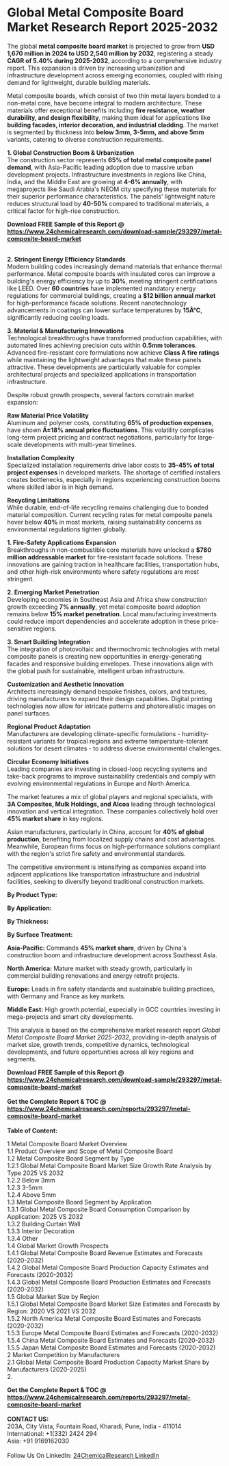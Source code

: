 <h1>Global Metal Composite Board Market Research Report 2025-2032</h1><p>The global <strong>metal composite board market</strong> is projected to grow from <strong>USD 1,670 million in 2024 to USD 2,540 million by 2032</strong>, registering a steady <strong>CAGR of 5.40% during 2025-2032</strong>, according to a comprehensive industry report. This expansion is driven by increasing urbanization and infrastructure development across emerging economies, coupled with rising demand for lightweight, durable building materials.</p><p>Metal composite boards, which consist of two thin metal layers bonded to a non-metal core, have become integral to modern architecture. These materials offer exceptional benefits including <strong>fire resistance, weather durability, and design flexibility</strong>, making them ideal for applications like <strong>building facades, interior decoration, and industrial cladding</strong>. The market is segmented by thickness into <strong>below 3mm, 3-5mm, and above 5mm</strong> variants, catering to diverse construction requirements.</p><p><strong>1. Global Construction Boom &amp; Urbanization</strong><br>
The construction sector represents <strong>65% of total metal composite panel demand</strong>, with Asia-Pacific leading adoption due to massive urban development projects. Infrastructure investments in regions like China, India, and the Middle East are growing at <strong>4-6% annually</strong>, with megaprojects like Saudi Arabia's NEOM city specifying these materials for their superior performance characteristics. The panels' lightweight nature reduces structural load by <strong>40-50%</strong> compared to traditional materials, a critical factor for high-rise construction.</p><div><b>Download FREE Sample of this Report @ 
            <a href="https://www.24chemicalresearch.com/download-sample/293297/metal-composite-board-market">
            https://www.24chemicalresearch.com/download-sample/293297/metal-composite-board-market</a></b></div><br><p><strong>2. Stringent Energy Efficiency Standards</strong><br>
Modern building codes increasingly demand materials that enhance thermal performance. Metal composite boards with insulated cores can improve a building's energy efficiency by up to <strong>30%</strong>, meeting stringent certifications like LEED. Over <strong>60 countries</strong> have implemented mandatory energy regulations for commercial buildings, creating a <strong>$12 billion annual market</strong> for high-performance facade solutions. Recent nanotechnology advancements in coatings can lower surface temperatures by <strong>15Â°C</strong>, significantly reducing cooling loads.</p><p><strong>3. Material &amp; Manufacturing Innovations</strong><br>
Technological breakthroughs have transformed production capabilities, with automated lines achieving precision cuts within <strong>0.5mm tolerances</strong>. Advanced fire-resistant core formulations now achieve <strong>Class A fire ratings</strong> while maintaining the lightweight advantages that make these panels attractive. These developments are particularly valuable for complex architectural projects and specialized applications in transportation infrastructure.</p><p>Despite robust growth prospects, several factors constrain market expansion:</p><p><strong>Raw Material Price Volatility</strong><br>
    Aluminum and polymer costs, constituting <strong>65% of production expenses</strong>, have shown <strong>Â±18% annual price fluctuations</strong>. This volatility complicates long-term project pricing and contract negotiations, particularly for large-scale developments with multi-year timelines.</p><p><strong>Installation Complexity</strong><br>
    Specialized installation requirements drive labor costs to <strong>35-45% of total project expenses</strong> in developed markets. The shortage of certified installers creates bottlenecks, especially in regions experiencing construction booms where skilled labor is in high demand.</p><p><strong>Recycling Limitations</strong><br>
    While durable, end-of-life recycling remains challenging due to bonded material composition. Current recycling rates for metal composite panels hover below <strong>40%</strong> in most markets, raising sustainability concerns as environmental regulations tighten globally.</p><p><strong>1. Fire-Safety Applications Expansion</strong><br>
Breakthroughs in non-combustible core materials have unlocked a <strong>$780 million addressable market</strong> for fire-resistant facade solutions. These innovations are gaining traction in healthcare facilities, transportation hubs, and other high-risk environments where safety regulations are most stringent.</p><p><strong>2. Emerging Market Penetration</strong><br>
Developing economies in Southeast Asia and Africa show construction growth exceeding <strong>7% annually</strong>, yet metal composite board adoption remains below <strong>15% market penetration</strong>. Local manufacturing investments could reduce import dependencies and accelerate adoption in these price-sensitive regions.</p><p><strong>3. Smart Building Integration</strong><br>
The integration of photovoltaic and thermochromic technologies with metal composite panels is creating new opportunities in energy-generating facades and responsive building envelopes. These innovations align with the global push for sustainable, intelligent urban infrastructure.</p><p><strong>Customization and Aesthetic Innovation</strong><br>
    Architects increasingly demand bespoke finishes, colors, and textures, driving manufacturers to expand their design capabilities. Digital printing technologies now allow for intricate patterns and photorealistic images on panel surfaces.</p><p><strong>Regional Product Adaptation</strong><br>
    Manufacturers are developing climate-specific formulations - humidity-resistant variants for tropical regions and extreme temperature-tolerant solutions for desert climates - to address diverse environmental challenges.</p><p><strong>Circular Economy Initiatives</strong><br>
    Leading companies are investing in closed-loop recycling systems and take-back programs to improve sustainability credentials and comply with evolving environmental regulations in Europe and North America.</p><p>The market features a mix of global players and regional specialists, with <strong>3A Composites, Mulk Holdings, and Alcoa</strong> leading through technological innovation and vertical integration. These companies collectively hold over <strong>45% market share</strong> in key regions.</p><p>Asian manufacturers, particularly in China, account for <strong>40% of global production</strong>, benefiting from localized supply chains and cost advantages. Meanwhile, European firms focus on high-performance solutions compliant with the region's strict fire safety and environmental standards.</p><p>The competitive environment is intensifying as companies expand into adjacent applications like transportation infrastructure and industrial facilities, seeking to diversify beyond traditional construction markets.</p><p><strong>By Product Type:</strong></p><p><strong>By Application:</strong></p><p><strong>By Thickness:</strong></p><p><strong>By Surface Treatment:</strong></p><p><strong>Asia-Pacific:</strong> Commands <strong>45% market share</strong>, driven by China's construction boom and infrastructure development across Southeast Asia.</p><p><strong>North America:</strong> Mature market with steady growth, particularly in commercial building renovations and energy retrofit projects.</p><p><strong>Europe:</strong> Leads in fire safety standards and sustainable building practices, with Germany and France as key markets.</p><p><strong>Middle East:</strong> High growth potential, especially in GCC countries investing in mega-projects and smart city developments.</p><p>This analysis is based on the comprehensive market research report <em>Global Metal Composite Board Market 2025-2032</em>, providing in-depth analysis of market size, growth trends, competitive dynamics, technological developments, and future opportunities across all key regions and segments.</p><div><b>Download FREE Sample of this Report @ 
            <a href="https://www.24chemicalresearch.com/download-sample/293297/metal-composite-board-market">
            https://www.24chemicalresearch.com/download-sample/293297/metal-composite-board-market</a></b></div><br><div><b>Get the Complete Report & TOC @ 
            <a href="https://www.24chemicalresearch.com/reports/293297/metal-composite-board-market">
            https://www.24chemicalresearch.com/reports/293297/metal-composite-board-market</a></b></div><br>
            <b>Table of Content:</b><p>1 Metal Composite Board Market Overview<br />
    1.1 Product Overview and Scope of Metal Composite Board<br />
    1.2 Metal Composite Board Segment by Type<br />
        1.2.1 Global Metal Composite Board Market Size Growth Rate Analysis by Type 2025 VS 2032<br />
        1.2.2 Below 3mm<br />
        1.2.3 3-5mm<br />
        1.2.4 Above 5mm<br />
    1.3 Metal Composite Board Segment by Application<br />
        1.3.1 Global Metal Composite Board Consumption Comparison by Application: 2025 VS 2032<br />
        1.3.2 Building Curtain Wall<br />
        1.3.3 Interior Decoration<br />
        1.3.4 Other<br />
    1.4 Global Market Growth Prospects<br />
        1.4.1 Global Metal Composite Board Revenue Estimates and Forecasts (2020-2032)<br />
        1.4.2 Global Metal Composite Board Production Capacity Estimates and Forecasts (2020-2032)<br />
        1.4.3 Global Metal Composite Board Production Estimates and Forecasts (2020-2032)<br />
    1.5 Global Market Size by Region<br />
        1.5.1 Global Metal Composite Board Market Size Estimates and Forecasts by Region: 2020 VS 2021 VS 2032<br />
        1.5.2 North America Metal Composite Board Estimates and Forecasts (2020-2032)<br />
        1.5.3 Europe Metal Composite Board Estimates and Forecasts (2020-2032)<br />
        1.5.4 China Metal Composite Board Estimates and Forecasts (2020-2032)<br />
        1.5.5 Japan Metal Composite Board Estimates and Forecasts (2020-2032)<br />
2 Market Competition by Manufacturers<br />
    2.1 Global Metal Composite Board Production Capacity Market Share by Manufacturers (2020-2025)<br />
    2.</p><div><b>Get the Complete Report & TOC @ 
            <a href="https://www.24chemicalresearch.com/reports/293297/metal-composite-board-market">
            https://www.24chemicalresearch.com/reports/293297/metal-composite-board-market</a></b></div><br><b>CONTACT US:</b><br>
            203A, City Vista, Fountain Road, Kharadi, Pune, India - 411014<br>
            International: +1(332) 2424 294<br>
            Asia: +91 9169162030 <br><br>
            Follow Us On LinkedIn: <a href="https://www.linkedin.com/company/24chemicalresearch/">24ChemicalResearch LinkedIn</a>